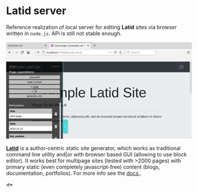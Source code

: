 Latid server
============

Reference realization of local server for editing **Latid** sites via browser written in `node.js`. APi is still not stable enough.

![screenshot](screenshot.png) 


**[Latid](https://github.com/girobusan/latid)** is a author-centric static site generator, which works as traditional command line
utility and|or with browser based GUI (allowing to use block editor). 
It works best for multipage sites (tested with >2000 pages) with primary static 
(even completely javascript-free) content (blogs, documentation, portfolios). 
For more info see the [ docs ](https://github.com/girobusan/latid/blob/master/docs/index.md).

&#128031;

